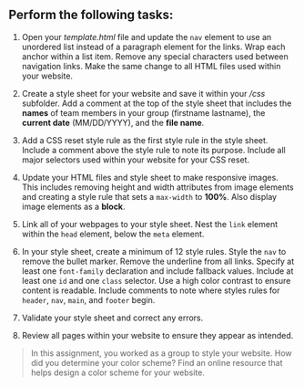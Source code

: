 ## Perform the following tasks:
 
1. Open your *template.html* file and update the `nav` element to use an unordered list instead of a paragraph element for the links. Wrap each anchor within a list item. Remove any special characters used between navigation links. Make the same change to all HTML files used within your website. 

2. Create a style sheet for your website and save it within your */css* subfolder. Add a comment at the top of the style sheet that includes the **names** of team members in your group (firstname lastname), the **current date** (MM/DD/YYYY), and the **file name**.  

3. Add a CSS reset style rule as the first style rule in the style sheet. Include a comment above the style rule to note its purpose. Include all major selectors used within your website for your CSS reset.  

4. Update your HTML files and style sheet to make responsive images. This includes removing height and width attributes from image elements and creating a style rule that sets a `max-width` to **100%**. Also display image elements as a **block**. 

5. Link all of your webpages to your style sheet. Nest the `link` element within the `head` element, below the `meta` element. 

6. In your style sheet, create a minimum of 12 style rules. Style the `nav` to remove the bullet marker. Remove the underline from all links. Specify at least one `font-family` declaration and include fallback values. Include at least one `id` and one `class` selector. Use a high color contrast to ensure content is readable. Include comments to note where styles rules for `header`, `nav`, `main`, and `footer` begin.

7. Validate your style sheet and correct any errors. 

8. Review all pages within your website to ensure they appear as intended. 

> In this assignment, you worked as a group to style your website. How did you determine your color scheme? Find an online resource that helps design a color scheme for your website.
